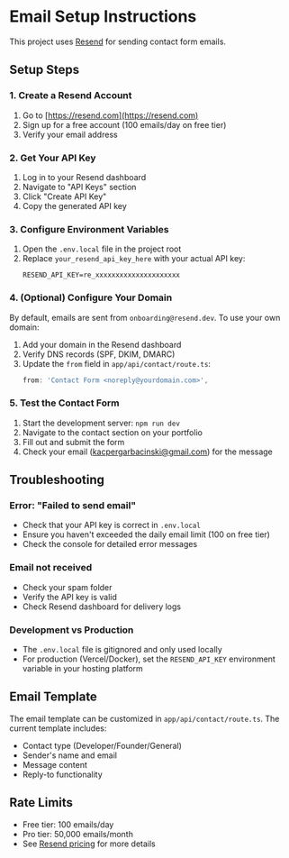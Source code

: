 # Email Setup Instructions

This project uses [Resend](https://resend.com) for sending contact form emails.

## Setup Steps

### 1. Create a Resend Account
1. Go to [https://resend.com](https://resend.com)
2. Sign up for a free account (100 emails/day on free tier)
3. Verify your email address

### 2. Get Your API Key
1. Log in to your Resend dashboard
2. Navigate to "API Keys" section
3. Click "Create API Key"
4. Copy the generated API key

### 3. Configure Environment Variables
1. Open the `.env.local` file in the project root
2. Replace `your_resend_api_key_here` with your actual API key:
   ```
   RESEND_API_KEY=re_xxxxxxxxxxxxxxxxxxxxx
   ```

### 4. (Optional) Configure Your Domain
By default, emails are sent from `onboarding@resend.dev`. To use your own domain:

1. Add your domain in the Resend dashboard
2. Verify DNS records (SPF, DKIM, DMARC)
3. Update the `from` field in `app/api/contact/route.ts`:
   ```typescript
   from: 'Contact Form <noreply@yourdomain.com>',
   ```

### 5. Test the Contact Form
1. Start the development server: `npm run dev`
2. Navigate to the contact section on your portfolio
3. Fill out and submit the form
4. Check your email (kacpergarbacinski@gmail.com) for the message

## Troubleshooting

### Error: "Failed to send email"
- Check that your API key is correct in `.env.local`
- Ensure you haven't exceeded the daily email limit (100 on free tier)
- Check the console for detailed error messages

### Email not received
- Check your spam folder
- Verify the API key is valid
- Check Resend dashboard for delivery logs

### Development vs Production
- The `.env.local` file is gitignored and only used locally
- For production (Vercel/Docker), set the `RESEND_API_KEY` environment variable in your hosting platform

## Email Template
The email template can be customized in `app/api/contact/route.ts`. The current template includes:
- Contact type (Developer/Founder/General)
- Sender's name and email
- Message content
- Reply-to functionality

## Rate Limits
- Free tier: 100 emails/day
- Pro tier: 50,000 emails/month
- See [Resend pricing](https://resend.com/pricing) for more details

